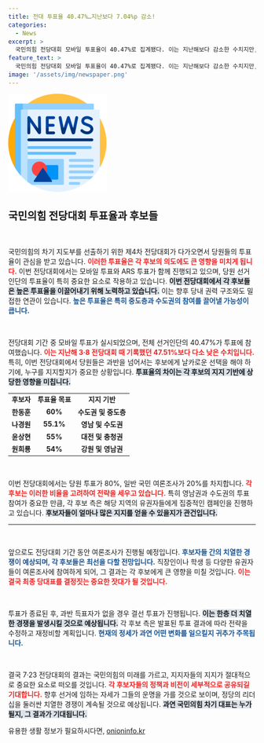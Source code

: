 ```yaml
---
title: 전대 투표율 40.47%…지난보다 7.04%p 감소!
categories:
  - News
excerpt: >
  국민의힘 전당대회 모바일 투표율이 40.47%로 집계됐다. 이는 지난해보다 감소한 수치지만, 수도권 유권자 참여가 높아 주목받고 있다. 이번 전당대회에서 과반 득표자가 없으면 결선 투표가 진행된다.
feature_text: >
  국민의힘 전당대회 모바일 투표율이 40.47%로 집계됐다. 이는 지난해보다 감소한 수치지만, 수도권 유권자 참여가 높아 주목받고 있다. 이번 전당대회에서 과반 득표자가 없으면 결선 투표가 진행된다.
image: '/assets/img/newspaper.png'
---
```


<p><img src="/assets/img/newspaper.png" alt="kimp 속보" /></p>

<h2 data-ke-size="size26">국민의힘 전당대회 투표율과 후보들</h2>

<p data-ke-size="size16">&nbsp;</p>

<p>국민의힘의 차기 지도부를 선출하기 위한 제4차 전당대회가 다가오면서 당원들의 투표율이 관심을 받고 있습니다. <b><span style="color: #ee2323;">이러한 투표율은 각 후보의 의도에도 큰 영향을 미치게 됩니다.</span></b> 이번 전당대회에서는 모바일 투표와 ARS 투표가 함께 진행되고 있으며, 당원 선거인단의 투표율이 특히 중요한 요소로 작용하고 있습니다. <b><span style="background-color: #21538527;">이번 전당대회에서 각 후보들은 높은 투표율을 이끌어내기 위해 노력하고 있습니다.</span></b> 이는 향후 당내 권력 구조와도 밀접한 연관이 있습니다. <b><span style="color: #1a5490;">높은 투표율은 특히 중도층과 수도권의 참여를 끌어낼 가능성이 큽니다.</span></b> </p>

<p data-ke-size="size16">&nbsp;</p>

<p>전당대회 기간 중 모바일 투표가 실시되었으며, 전체 선거인단의 40.47%가 투표에 참여했습니다. <b><span style="color: #ee2323;">이는 지난해 3·8 전당대회 때 기록했던 47.51%보다 다소 낮은 수치입니다.</span></b> 특히, 이번 전당대회에서 당원들은 과반을 넘어서는 후보에게 날카로운 선택을 해야 하기에, 누구를 지지할지가 중요한 상황입니다. <b><span style="background-color: #21538527;">투표율의 차이는 각 후보의 지지 기반에 상당한 영향을 미칩니다.</span></b> </p>

<table>
    <tr>
        <td style="text-align: center; height: 17px;"><b>후보자</b></td>
        <td style="text-align: center; height: 17px;"><b>투표율 목표</b></td>
        <td style="text-align: center; height: 17px;"><b>지지 기반</b></td>
    </tr>
    <tr>
        <td style="text-align: center; height: 17px;"><b>한동훈</b></td>
        <td style="text-align: center; height: 17px;"><b>60%</b></td>
        <td style="text-align: center; height: 17px;"><b>수도권 및 중도층</b></td>
    </tr>
    <tr>
        <td style="text-align: center; height: 17px;"><b>나경원</b></td>
        <td style="text-align: center; height: 17px;"><b>55.1%</b></td>
        <td style="text-align: center; height: 17px;"><b>영남 및 수도권</b></td>
    </tr>
    <tr>
        <td style="text-align: center; height: 17px;"><b>윤상현</b></td>
        <td style="text-align: center; height: 17px;"><b>55%</b></td>
        <td style="text-align: center; height: 17px;"><b>대전 및 충청권</b></td>
    </tr>
    <tr>
        <td style="text-align: center; height: 17px;"><b>원희룡</b></td>
        <td style="text-align: center; height: 17px;"><b>54%</b></td>
        <td style="text-align: center; height: 17px;"><b>강원 및 영남권</b></td>
    </tr>
</table>

<p data-ke-size="size16">&nbsp;</p>

<p>이번 전당대회에서는 당원 투표가 80%, 일반 국민 여론조사가 20%를 차지합니다. <b><span style="color: #ee2323;">각 후보는 이러한 비율을 고려하여 전략을 세우고 있습니다.</span></b> 특히 영남권과 수도권의 투표 참여가 중요한 만큼, 각 후보 측은 해당 지역의 유권자들에게 집중적인 캠페인을 진행하고 있습니다. <b><span style="background-color: #21538527;">후보자들이 얼마나 많은 지지를 얻을 수 있을지가 관건입니다.</span></b></p>

<hr>

<p data-ke-size="size16">&nbsp;</p>

<p>앞으로도 전당대회 기간 동안 여론조사가 진행될 예정입니다. <b><span style="color: #1a5490;">후보자들 간의 치열한 경쟁이 예상되며, 각 후보들은 최선을 다할 전망입니다.</span></b> 직장인이나 학생 등 다양한 유권자들이 여론조사에 참여하게 되어, 그 결과는 각 후보에게 큰 영향을 미칠 것입니다. <b><span style="color: #ee2323;">이는 결국 최종 당대표를 결정짓는 중요한 잣대가 될 것입니다.</span></b> </p>

<p data-ke-size="size16">&nbsp;</p>

<p>투표가 종료된 후, 과반 득표자가 없을 경우 결선 투표가 진행됩니다. <b><span style="background-color: #21538527;">이는 한층 더 치열한 경쟁을 발생시킬 것으로 예상됩니다.</span></b> 각 후보 측은 발표된 투표 결과에 따라 전략을 수정하고 재정비할 계획입니다. <b><span style="color: #1a5490;">현재의 정세가 과연 어떤 변화를 일으킬지 귀추가 주목됩니다.</span></b> </p>

<p data-ke-size="size16">&nbsp;</p>

<p>결국 7·23 전당대회의 결과는 국민의힘의 미래를 가르고, 지지자들의 지지가 절대적으로 중요한 요소로 떠오를 것입니다. <b><span style="color: #ee2323;">각 후보자들의 정책과 비전이 세부적으로 공유되길 기대합니다.</span></b> 향후 선거에 임하는 자세가 그들의 운명을 가를 것으로 보이며, 정당의 리더십을 둘러싼 치열한 경쟁이 계속될 것으로 예상됩니다. <b><span style="background-color: #21538527;">과연 국민의힘 차기 대표는 누가 될지, 그 결과가 기대됩니다.</span></b></p>
유용한 생활 정보가 필요하시다면, <a href="https://onioninfo.kr" rel="dofollow">onioninfo.kr</a>


